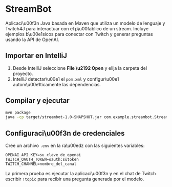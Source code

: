 # StreamBot

Aplicaci\u00f3n Java basada en Maven que utiliza un modelo de lenguaje y Twitch4J para interactuar con el p\u00fablico de un stream. Incluye ejemplos b\u00e1sicos para conectar con Twitch y generar preguntas usando la API de OpenAI.

## Importar en IntelliJ
1. Desde IntelliJ seleccione **File \u2192 Open** y elija la carpeta del proyecto.
2. IntelliJ detectar\u00e1 el `pom.xml` y configur\u00e1 autom\u00e1ticamente las dependencias.

## Compilar y ejecutar
```bash
mvn package
java -cp target/streambot-1.0-SNAPSHOT.jar com.example.streambot.StreamBotApplication
```

## Configuraci\u00f3n de credenciales
Cree un archivo `.env` en la ra\u00edz con las siguientes variables:

```
OPENAI_API_KEY=su_clave_de_openai
TWITCH_OAUTH_TOKEN=oauth:sutoken
TWITCH_CHANNEL=nombre_del_canal
```

La primera prueba es ejecutar la aplicaci\u00f3n y en el chat de Twitch escribir `!topic` para recibir una pregunta generada por el modelo.
